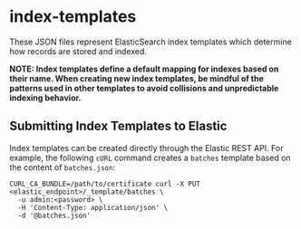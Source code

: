 # index-templates

These JSON files represent ElasticSearch index templates which determine how records are stored and indexed.

**NOTE: Index templates define a default mapping for indexes based on their name. When creating new index templates, be mindful of the patterns used in other templates to avoid collisions and unpredictable indexing behavior.**

## Submitting Index Templates to Elastic

Index templates can be created directly through the Elastic REST API. For example, the following `cURL` command creates a `batches` template based on the content of `batches.json`:
```
CURL_CA_BUNDLE=/path/to/certificate curl -X PUT <elastic_endpoint>/_template/batches \
  -u admin:<password> \
  -H 'Content-Type: application/json' \
  -d '@batches.json'
```
